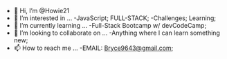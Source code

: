 - 👋 Hi, I’m @Howie21
- 👀 I’m interested in ...
  -JavaScript; FULL-STACK;
  -Challenges; Learning;
- 🌱 I’m currently learning ...
  -Full-Stack Bootcamp w/ devCodeCamp;
- 💞️ I’m looking to collaborate on ...
  -Anything where I can learn something new;
- 📫 How to reach me ...
  -EMAIL: Bryce9643@gmail.com;
<!---
Howie21/Howie21 is a ✨ special ✨ repository because its `README.md` (this file) appears on your GitHub profile.
You can click the Preview link to take a look at your changes.
--->
